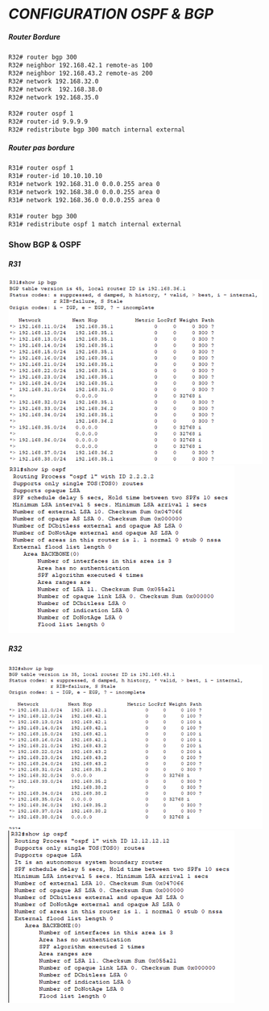 # *CONFIGURATION OSPF & BGP*

##### Router Bordure

````
R32# router bgp 300
R32# neighbor 192.168.42.1 remote-as 100
R32# neighbor 192.168.43.2 remote-as 200
R32# network 192.168.32.0
R32# network  192.168.38.0
R32# network 192.168.35.0 

R32# router ospf 1
R32# router-id 9.9.9.9
R32# redistribute bgp 300 match internal external
````

##### Router pas bordure

````
R31# router ospf 1
R31# router-id 10.10.10.10
R31# network 192.168.31.0 0.0.0.255 area 0
R31# network 192.168.38.0 0.0.0.255 area 0
R31# network 192.168.36.0 0.0.0.255 area 0

R31# router bgp 300
R31# redistribute ospf 1 match internal external
````

### Show BGP & OSPF

##### R31

![alt tag](https://github.com/Jrb62/Formation-AIS-et-DevOps/blob/main/screenshot/BGP%2031.png)
![alt tag](https://github.com/Jrb62/Formation-AIS-et-DevOps/blob/main/screenshot/OSPF%2031.png)

##### R32

![alt tag](https://github.com/Jrb62/Formation-AIS-et-DevOps/blob/main/screenshot/bgp%2032.png)
![alt tag](https://github.com/Jrb62/Formation-AIS-et-DevOps/blob/main/screenshot/OSPF%2032.png)
